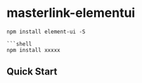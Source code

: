 # masterlink-elementui

``` dependencies
npm install element-ui -S

```shell
npm install xxxxx
```

## Quick Start

``` javascript
